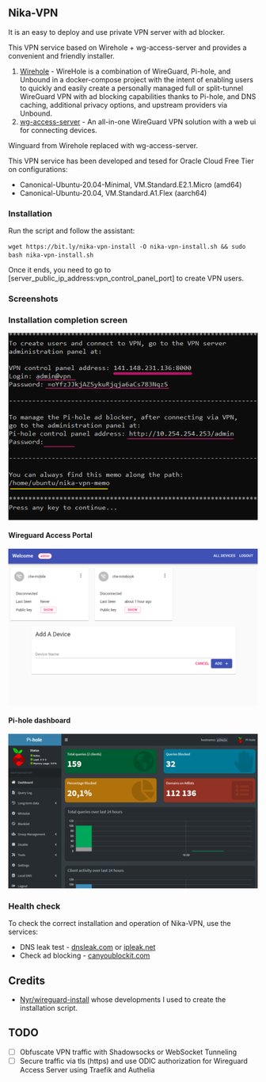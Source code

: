 ## Nika-VPN

It is an easy to deploy and use private VPN server with ad blocker.

This VPN service based on Wirehole + wg-access-server and provides a convenient and friendly installer.

1. [Wirehole](https://github.com/IAmStoxe/wirehole) - WireHole is a combination of WireGuard, Pi-hole, and Unbound in a docker-compose project with the intent of enabling users to quickly and easily create a personally managed full or split-tunnel WireGuard VPN with ad blocking capabilities thanks to Pi-hole, and DNS caching, additional privacy options, and upstream providers via Unbound.
2. [wg-access-server](https://github.com/freifunkMUC/wg-access-server) - An all-in-one WireGuard VPN solution with a web ui for connecting devices.

Winguard from Wirehole replaced with wg-access-server.

This VPN service has been developed and tesed for Oracle Cloud Free Tier on configurations:

- Canonical-Ubuntu-20.04-Minimal, VM.Standard.E2.1.Micro (amd64)
- Canonical-Ubuntu-20.04, VM.Standard.A1.Flex (aarch64)

### Installation

Run the script and follow the assistant:

`wget https://bit.ly/nika-vpn-install -O nika-vpn-install.sh && sudo bash nika-vpn-install.sh`

Once it ends, you need to go to [server_public_ip_address:vpn_control_panel_port] to create VPN users.


### Screenshots

### Installation completion screen

![Installation completion screen](content/finish_install.png "Installation completion screen")

#### Wireguard Access Portal

![Wireguard Access Porta](content/wg-access-server.png "Wireguard Access Porta")

#### Pi-hole dashboard

![Pi-hole dashboard](content/pi-hole.png "Pi-hole dashboard")

### Health check

To check the correct installation and operation of Nika-VPN, use the services:

- DNS leak test - [dnsleak.com](https://dnsleak.com/) or [ipleak.net](https://ipleak.net/)
- Сheck ad blocking - [canyoublockit.com](https://canyoublockit.com)


## Credits

- [Nyr/wireguard-install](https://github.com/Nyr/wireguard-install) whose developments I used to create the installation script.

## TODO

- [ ] Obfuscate VPN traffic with Shadowsocks or WebSocket Tunneling
- [ ] Secure traffic via tls (https) and use ODIC authorization for Wireguard Access Server using Traefik and Authelia
